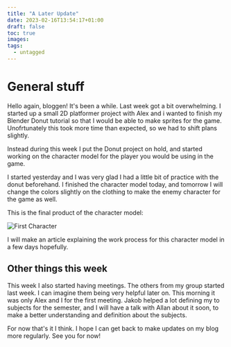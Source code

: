 ```yaml
---
title: "A Later Update"
date: 2023-02-16T13:54:17+01:00
draft: false
toc: true
images:
tags:
  - untagged
---
```


# General stuff
Hello again, bloggen! It's been a while. Last week got a bit overwhelming. I started up a small 2D platformer project with Alex and i wanted to finish my Blender Donut tutorial so that I would be able to make sprites for the game. Unofrtunately this took more time than expected, so we had to shift plans slightly.

Instead during this week I put the Donut project on hold, and started working on the character model for the player you would be using in the game.

I started yesterday and I was very glad I had a little bit of practice with the donut beforehand. I finished the character model today, and tomorrow I will change the colors slightly on the clothing to make the enemy character for the game as well.

This is the final product of the character model:

![First Character](/blender/first_character_design/first_character.jpg)

I will make an article explaining the work process for this character model in a few days hopefully.

## Other things this week
This week I also started having meetings. The others from my group started last week. I can imagine them being very helpful later on. This morning it was only Alex and I for the first meeting. Jakob helped a lot defining my to subjects for the semester, and I will have a talk with Allan about it soon, to make a better understanding and definition about the subjects.

For now that's it I think. I hope I can get back to make updates on my blog more regularly. See you for now!